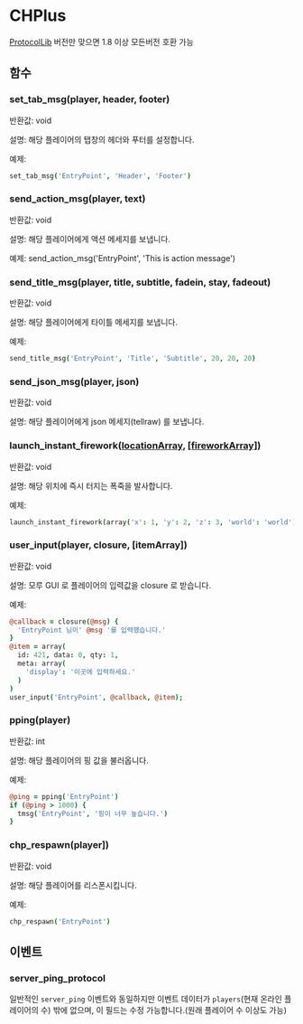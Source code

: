 # CHPlus

[ProtocolLib](https://www.spigotmc.org/resources/protocollib.1997/) 버전만 맞으면 1.8 이상 모든버전 호환 가능

## 함수

### set_tab_msg(player, header, footer)

반환값: void

설명: 해당 플레이어의 탭창의 헤더와 푸터를 설정합니다.

예제: 
```coffeescript
set_tab_msg('EntryPoint', 'Header', 'Footer')
```

### send_action_msg(player, text)

반환값: void

설명: 해당 플레이어에게 액션 메세지를 보냅니다.

예제: send_action_msg('EntryPoint', 'This is action message')

### send_title_msg(player, title, subtitle, fadein, stay, fadeout)

반환값: void

설명: 해당 플레이어에게 타이틀 메세지를 보냅니다.

예제: 
```coffeescript
send_title_msg('EntryPoint', 'Title', 'Subtitle', 20, 20, 20)
````

### send_json_msg(player, json)

반환값: void

설명: 해당 플레이어에게 json 메세지(tellraw) 를 보냅니다.

### launch_instant_firework([locationArray](http://wiki.sk89q.com/wiki/CommandHelper/Array_Formatting#Location_array), [[fireworkArray]](http://wiki.sk89q.com/wiki/CommandHelper/Staged/API/launch_firework#Description))

반환값: void

설명: 해당 위치에 즉시 터지는 폭죽을 발사합니다.

예제: 
```coffeescript
launch_instant_firework(array('x': 1, 'y': 2, 'z': 3, 'world': 'world'))
```

### user_input(player, closure, [itemArray])

반환값: void

설명: 모루 GUI 로 플레이어의 입력값을 closure 로 받습니다.

예제: 
```coffeescript
@callback = closure(@msg) {
  'EntryPoint 님이' @msg '를 입력했습니다.'
}
@item = array(
  id: 421, data: 0, qty: 1,
  meta: array(
    'display': '이곳에 입력하세요.'
  )
)
user_input('EntryPoint', @callback, @item);
```

### pping(player)

반환값: int

설명: 해당 플레이어의 핑 값을 불러옵니다.

예제:
```coffeescript
@ping = pping('EntryPoint')
if (@ping > 1000) {
  tmsg('EntryPoint', '핑이 너무 높습니다.')
}
```

### chp_respawn(player])

반환값: void

설명: 해당 플레이어를 리스폰시킵니다.

예제:
```coffeescript
chp_respawn('EntryPoint')
```

## 이벤트

### server_ping_protocol
일반적인 `server_ping` 이벤트와 동일하지만 이벤트 데이터가 `players`(현재 온라인 플레이어의 수) 밖에 없으며, 이 필드는 수정 가능합니다.(원래 플레이어 수 이상도 가능)